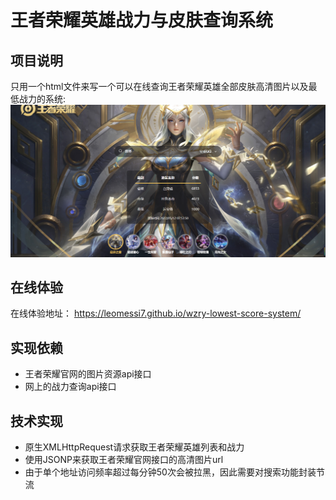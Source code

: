 # 王者荣耀英雄战力与皮肤查询系统
## 项目说明
只用一个html文件来写一个可以在线查询王者荣耀英雄全部皮肤高清图片以及最低战力的系统:
![](readme.png)
## 在线体验 
在线体验地址：
https://leomessi7.github.io/wzry-lowest-score-system/
## 实现依赖
- 王者荣耀官网的图片资源api接口
- 网上的战力查询api接口
## 技术实现
- 原生XMLHttpRequest请求获取王者荣耀英雄列表和战力
- 使用JSONP来获取王者荣耀官网接口的高清图片url 
- 由于单个地址访问频率超过每分钟50次会被拉黑，因此需要对搜索功能封装节流

